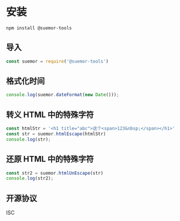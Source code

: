 # 安装
```
npm install @suemor-tools
```


## 导入
```js
const suemor = require('@suemor-tools')
```

## 格式化时间
```js
console.log(suemor.dateFormat(new Date()));
```

## 转义 HTML 中的特殊字符
```js
const htmlStr = '<h1 title="abc">这个<span>123&nbsp;</span></h1>'
const str = suemor.htmlEscape(htmlStr)
console.log(str);
```

## 还原 HTML 中的特殊字符
```js
const str2 = suemor.htmlUnEscape(str)
console.log(str2);
```

## 开源协议
ISC
